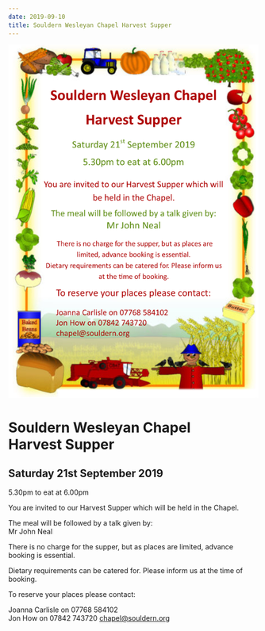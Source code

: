 ```yaml
---
date: 2019-09-10
title: Souldern Wesleyan Chapel Harvest Supper
---
```

     
![harvest 2019](chapelharvest2019.png)

# Souldern Wesleyan Chapel<br>Harvest Supper

## Saturday 21st September 2019

5.30pm to eat at 6.00pm

You are invited to our Harvest Supper which will
be held in the Chapel.

The meal will be followed by a talk given by:  
Mr John Neal

There is no charge for the supper, but as places are
limited, advance booking is essential.

Dietary requirements can be catered for. Please inform us
at the time of booking.

To reserve your places please contact:

Joanna Carlisle on 07768 584102  
Jon How on 07842 743720
chapel@souldern.org
